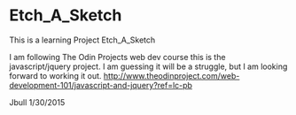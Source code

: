 # Etch_A_Sketch
This is a learning Project Etch_A_Sketch

I am following The Odin Projects  web dev course this is the javascript/jquery project. I am guessing it will be a struggle, but I am looking forward to working it out.
http://www.theodinproject.com/web-development-101/javascript-and-jquery?ref=lc-pb

Jbull 1/30/2015
